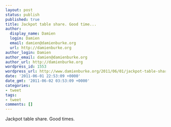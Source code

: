 ```yaml
---
layout: post
status: publish
published: true
title: Jackpot table share. Good time...
author:
  display_name: Damien
  login: Damien
  email: damien@damienburke.org
  url: http://damienburke.org
author_login: Damien
author_email: damien@damienburke.org
author_url: http://damienburke.org
wordpress_id: 1553
wordpress_url: http://www.damienburke.org/2011/06/01/jackpot-table-share-good-time/
date: '2011-06-01 22:53:09 +0000'
date_gmt: '2011-06-02 03:53:09 +0000'
categories:
- tweet
tags:
- tweet
comments: []
---
```

<p>Jackpot table share. Good times.</p>
